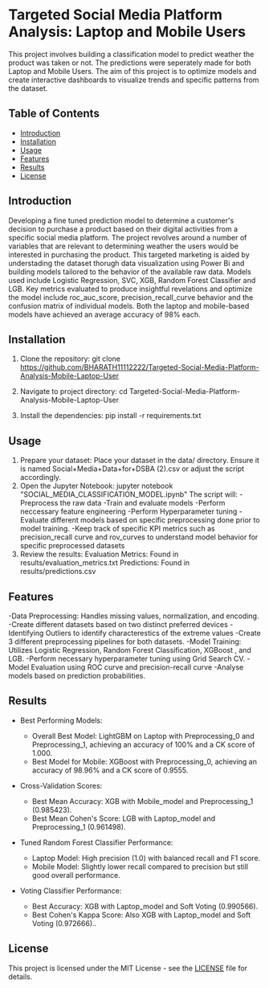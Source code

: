 # Targeted Social Media Platform Analysis: Laptop and Mobile Users

  This project involves building a classification model to predict weather the product was taken or not. The predictions were seperately made for both Laptop and 
  Mobile Users. The aim of this project
  is to optimize models and create interactive dashboards to visualize trends and specific patterns from the dataset.
  
## Table of Contents
  
- [Introduction](#introduction)
- [Installation](#installation)
- [Usage](#usage)
- [Features](#features)
- [Results](#results)
- [License](#license)

## Introduction

Developing a fine tuned prediction model to determine a customer's decision to purchase a product based on their digital activities from a specific social media platform. The project revolves around a number of variables that are relevant to determining weather the users would be interested in purchasing the product. This targeted marketing is aided by understading the dataset thorugh data visualization using Power Bi and building models tailored to the behavior of the available raw data. Models used include Logistic Regression, SVC, XGB, Random Forest Classifier and LGB. Key  metrics evaluated to produce insightful revelations and optimize the model include roc_auc_score, precision_recall_curve behavior and the confusion matrix of individual models. Both the laptop and mobile-based models have achieved an average accuracy of 98% each.
   
## Installation

1. Clone the repository:
   git clone https://github.com/BHARATH11112222/Targeted-Social-Media-Platform-Analysis-Mobile-Laptop-User

2. Navigate to project directory:
   cd Targeted-Social-Media-Platform-Analysis-Mobile-Laptop-User
   
4. Install the dependencies:
   pip install -r requirements.txt


## Usage

1. Prepare your dataset: Place your dataset in the data/ directory. Ensure it is named Social+Media+Data+for+DSBA (2).csv or adjust the script accordingly.
2. Open the Jupyter Notebook: jupyter notebook "SOCIAL_MEDIA_CLASSIFICATION_MODEL.ipynb"
   The script will:
   -Preprocess the raw data
   -Train and evaluate models
   -Perform neccessary feature engineering
   -Perform Hyperparameter tuning
   -Evaluate different models based on specific preprocessing done prior to model training.
   -Keep track of specific KPI metrics such as precision_recall curve and rov_curves to understand model behavior for specific preprocessed datasets
3. Review the results:
   Evaluation Metrics: Found in results/evaluation_metrics.txt
   Predictions: Found in results/predictions.csv


## Features
   -Data Preprocessing: Handles missing values, normalization, and encoding.
   -Create different datasets based on two distinct preferred devices 
   -Identifying Outliers to identify characterestics of the extreme values
   -Create 3 different preprocessing pipelines for both datasets.
   -Model Training: Utilizes Logistic Regression, Random Forest Classification, XGBoost , and LGB.
   -Perform necessary hyperparameter tuning using Grid Search CV.
   -Model Evaluation using ROC curve and precision-recall curve
   -Analyse models based on prediction probabilities.

## Results

  - Best Performing Models:

    - Overall Best Model: LightGBM on Laptop with Preprocessing_0 and Preprocessing_1, achieving an accuracy of 100% and a CK score of 1.000.
    - Best Model for Mobile: XGBoost with Preprocessing_0, achieving an accuracy of 98.96% and a CK score of 0.9555.
    
  - Cross-Validation Scores:

    - Best Mean Accuracy: XGB with Mobile_model and Preprocessing_1 (0.985423).
    - Best Mean Cohen's Score: LGB with Laptop_model and Preprocessing_1 (0.961498).
    
  - Tuned Random Forest Classifier Performance:

    - Laptop Model: High precision (1.0) with balanced recall and F1 score.
    - Mobile Model: Slightly lower recall compared to precision but still good overall performance.
    
  - Voting Classifier Performance:

    - Best Accuracy: XGB with Laptop_model and Soft Voting (0.990566).
    -  Best Cohen's Kappa Score: Also XGB with Laptop_model and Soft Voting (0.972666)..

## License

   This project is licensed under the MIT License - see the [LICENSE](LICENSE) file for details.
